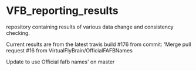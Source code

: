 # VFB_reporting_results
repository containing results of various data change and consistency checking.

 Current results are from the latest travis build #176 from commit: 'Merge pull request #16 from VirtualFlyBrain/OfficialFAFBNames

Update to use Official fafb names' on master
